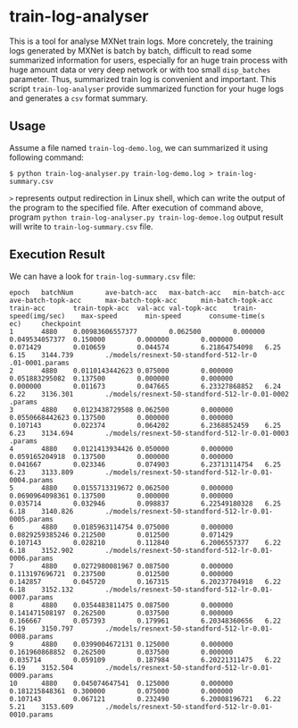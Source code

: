 # train-log-analyser

This is a tool for analyse MXNet train logs. More concretely, the training logs generated by MXNet is batch by batch, difficult to read some summarized information for users, especially for an huge train process with huge amount data or very deep network or with too small `disp_batches` parameter. Thus, summarized train log is convenient and important. This script `train-log-analyser` provide summarized function for your huge logs and generates a `csv` format summary.

## Usage

Assume a file named `train-log-demo.log`, we can summarized it using following command:

```
$ python train-log-analyser.py train-log-demo.log > train-log-summary.csv
```

`>` represents output redirection in Linux shell, which can write the output of the program to the specified file. After execution of command above, program `python train-log-analyser.py train-log-demoe.log` output result will write to `train-log-summary.csv` file.


## Execution Result

We can have a look for `train-log-summary.csv` file:

```
epoch   batchNum        ave-batch-acc   max-batch-acc   min-batch-acc   ave-batch-topk-acc      max-batch-topk-acc      min-batch-topk-acc      train-acc       train-topk-acc  val-acc val-topk-acc    train-speed(img/sec)    max-speed       min-speed       consume-time(s
ec)     checkpoint
1       4880    0.00983606557377        0.062500        0.000000        0.049534057377  0.150000        0.000000        0.000000        0.071429        0.010659        0.044574        6.21864754098   6.25    6.15    3144.739        ./models/resnext-50-standford-512-lr-0
.01-0001.params
2       4880    0.0110143442623 0.075000        0.000000        0.051883295082  0.137500        0.000000        0.000000        0.000000        0.011673        0.047665        6.23327868852   6.24    6.22    3136.301        ./models/resnext-50-standford-512-lr-0.01-0002
.params
3       4880    0.0123438729508 0.062500        0.000000        0.0550668442623 0.137500        0.000000        0.000000        0.107143        0.022374        0.064202        6.2368852459    6.25    6.23    3134.694        ./models/resnext-50-standford-512-lr-0.01-0003
.params
4       4880    0.0121413934426 0.050000        0.000000        0.059165204918  0.137500        0.000000        0.000000        0.041667        0.023346        0.074903        6.23713114754   6.25    6.23    3133.809        ./models/resnext-50-standford-512-lr-0.01-0004.params
5       4880    0.0155713319672 0.062500        0.000000        0.0690964098361 0.137500        0.000000        0.000000        0.035714        0.032946        0.098837        6.22549180328   6.25    6.18    3140.826        ./models/resnext-50-standford-512-lr-0.01-0005.params
6       4880    0.0185963114754 0.075000        0.000000        0.0829259385246 0.212500        0.012500        0.071429        0.107143        0.028210        0.112840        6.2006557377    6.22    6.18    3152.902        ./models/resnext-50-standford-512-lr-0.01-0006.params
7       4880    0.0272980081967 0.087500        0.000000        0.113197696721  0.237500        0.012500        0.000000        0.142857        0.045720        0.167315        6.20237704918   6.22    6.18    3152.132        ./models/resnext-50-standford-512-lr-0.01-0007.params
8       4880    0.0354483811475 0.087500        0.000000        0.141471508197  0.262500        0.037500        0.000000        0.166667        0.057393        0.179961        6.20348360656   6.22    6.19    3150.797        ./models/resnext-50-standford-512-lr-0.01-0008.params
9       4880    0.0399004672131 0.125000        0.000000        0.161960868852  0.262500        0.037500        0.000000        0.035714        0.059109        0.187984        6.20221311475   6.22    6.19    3152.504        ./models/resnext-50-standford-512-lr-0.01-0009.params
10      4880    0.045074647541  0.125000        0.000000        0.181215848361  0.300000        0.075000        0.000000        0.107143        0.067121        0.232490        6.20008196721   6.22    5.21    3153.609        ./models/resnext-50-standford-512-lr-0.01-0010.params
```


